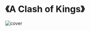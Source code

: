 # 《A Clash of Kings》

![cover](https://omjqdrs7d.qnssl.com/ruminations/asoiaf/a-clash-of-kings.jpg)
